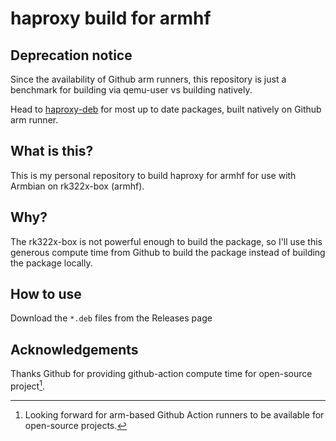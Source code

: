 # haproxy build for armhf

## Deprecation notice

Since the availability of Github arm runners, this repository is just a benchmark for building via qemu-user vs building natively.

Head to [haproxy-deb](https://github.com/alive4ever/haproxy-deb) for most up to date packages, built natively on Github arm runner.

## What is this?

This is my personal repository to build haproxy for
armhf for use with Armbian on rk322x-box (armhf).

## Why?

The rk322x-box is not powerful enough to build the
package, so I'll use this generous compute time from
Github to build the package instead of building the
package locally.

## How to use

Download the `*.deb` files from the Releases page

## Acknowledgements

Thanks Github for providing github-action compute time
for open-source project[^1].

[^1]: Looking forward for arm-based Github Action runners to be available for open-source projects.



